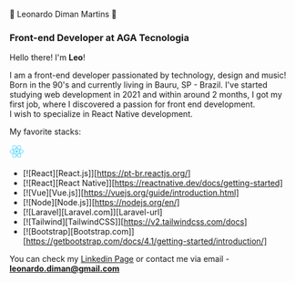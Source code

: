 :space_invader: Leonardo Diman Martins :space_invader:

<h3>Front-end Developer at <strong>AGA Tecnologia</strong></h3>

Hello there! I'm <strong>Leo</strong>!

I am a front-end developer passionated by technology, design and music! Born in the 90's and currently living in Bauru, SP - Brazil. I've started studying web development in 2021 and within around 2 months, I got my first job, where I discovered a passion for front end development. 
<br>
I wish to specialize in React Native development.

My favorite stacks:

<a href="https://pt-br.reactjs.org/" target="_blank"><img src="https://raw.githubusercontent.com/devicons/devicon/1119b9f84c0290e0f0b38982099a2bd027a48bf1/icons/react/react-original.svg" alt="React" style="width:25px"></a>

* [![React][React.js]][https://pt-br.reactjs.org/]
* [![React][React Native]][https://reactnative.dev/docs/getting-started]
* [![Vue][Vue.js]][https://vuejs.org/guide/introduction.html]
* [![Node][Node.js]][https://nodejs.org/en/]
* [![Laravel][Laravel.com]][Laravel-url]
* [![Tailwind][TailwindCSS]][https://v2.tailwindcss.com/docs]
* [![Bootstrap][Bootstrap.com]][https://getbootstrap.com/docs/4.1/getting-started/introduction/]

You can check my <a href="https://www.linkedin.com/in/leonardodiman/" target="_blank">Linkedin Page</a> or contact me via email - <strong>leonardo.diman@gmail.com</strong>
